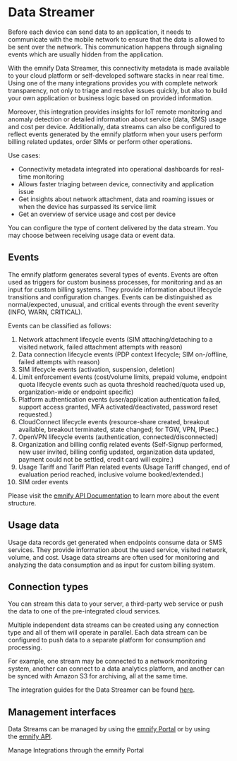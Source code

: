# Data Streamer

Before each device can send data to an application, it needs to communicate with the mobile network to ensure that the data is allowed to be sent over the network.
This communication happens through signaling events which are usually hidden from the application.

With the emnify Data Streamer, this connectivity metadata is made available to your cloud platform or self-developed software stacks in near real time.
Using one of the many integrations provides you with complete network transparency, not only to triage and resolve issues quickly, but also to build your own application or business logic based on provided information.

Moreover, this integration provides insights for IoT remote monitoring and anomaly detection or detailed information about service (data, SMS) usage and cost per device.
Additionally, data streams can also be configured to reflect events generated by the emnify platform when your users perform billing related updates, order SIMs or perform other operations.

Use cases:

- Connectivity metadata integrated into operational dashboards for real-time monitoring
- Allows faster triaging between device, connectivity and application issue
- Get insights about network attachment, data and roaming issues or when the device has surpassed its service limit
- Get an overview of service usage and cost per device

You can configure the type of content delivered by the data stream. You may choose between receiving usage data or event data.

## Events

The emnify platform generates several types of events.
Events are often used as triggers for custom business processes, for monitoring and as an input for custom billing systems.
They provide information about lifecycle transitions and configuration changes.
Events can be distinguished as normal/expected, unusual, and critical events through the event severity (INFO, WARN, CRITICAL).

Events can be classified as follows:

1. Network attachment lifecycle events (SIM attaching/detaching to a visited network, failed attachment attempts with reason)
1. Data connection lifecycle events (PDP context lifecycle; SIM on-/offline, failed attempts with reason)
1. SIM lifecycle events (activation, suspension, deletion)
1. Limit enforcement events (cost/volume limits, prepaid volume, endpoint quota lifecycle events such as quota threshold reached/quota used up, organization-wide or endpoint specific)
1. Platform authentication events (user/application authentication failed, support access granted, MFA activated/deactivated, password reset requested.)
1. CloudConnect lifecycle events (resource-share created, breakout available, breakout terminated, state changed; for TGW, VPN, IPsec.)
1. OpenVPN lifecycle events (authentication, connected/disconnected)
1. Organization and billing config related events (Self-Signup performed, new user invited, billing config updated, organization data updated, payment could not be settled, credit card will expire.)
1. Usage Tariff and Tariff Plan related events (Usage Tariff changed, end of evaluation period reached, inclusive volume booked/extended.)
1. SIM order events

Please visit the [emnify API Documentation](https://cdn.emnify.net/api/doc/event.html?__hstc=115846617.4e595f58851491bb8576507ce2561f79.1670194662635.1670424207784.1670429175064.6&__hssc=115846617.2.1670429175064&__hsfp=3017379904) to learn more about the event structure.

## Usage data

Usage data records get generated when endpoints consume data or SMS services.
They provide information about the used service, visited network, volume, and cost.
Usage data streams are often used for monitoring and analyzing the data consumption and as input for custom billing system.

## Connection types

You can stream this data to your server, a third-party web service or push the data to one of the pre-integrated cloud services.

Multiple independent data streams can be created using any connection type and all of them will operate in parallel.
Each data stream can be configured to push data to a separate platform for consumption and processing.

For example, one stream may be connected to a network monitoring system, another can connect to a data analytics platform, and another can be synced with Amazon S3 for archiving, all at the same time.

The integration guides for the Data Streamer can be found [here](#_integration_guides).

## Management interfaces

Data Streams can be managed by using the [emnify Portal](https://portal.emnify.com/) or by using the [emnify API](https://cdn.emnify.net/api/doc/swagger.html?__hstc=115846617.4e595f58851491bb8576507ce2561f79.1670194662635.1670424207784.1670429175064.6&__hssc=115846617.2.1670429175064&__hsfp=3017379904).

<!--  To be recreated
![integration](./assets/integration.png)
-->

Manage Integrations through the emnify Portal